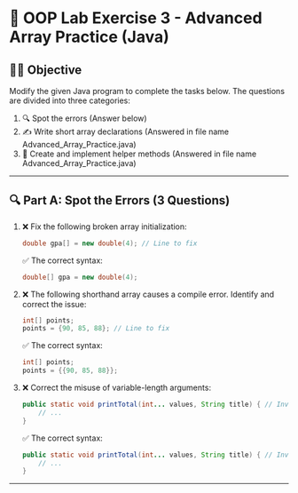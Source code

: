 # 📘 OOP Lab Exercise 3 - Advanced Array Practice (Java)

## 👨‍🏫 Objective
Modify the given Java program to complete the tasks below. The questions are divided into three categories:

1. 🔍 Spot the errors (Answer below)
2. ✍️ Write short array declarations (Answered in file name Advanced_Array_Practice.java)
3. 🔧 Create and implement helper methods (Answered in file name Advanced_Array_Practice.java)

---

## 🔍 Part A: Spot the Errors (3 Questions)

1. ❌ Fix the following broken array initialization:
   ```java
   double gpa[] = new double(4); // Line to fix
   ```
   ✅ The correct syntax:
   ```java
   double[] gpa = new double(4);
   ```

3. ❌ The following shorthand array causes a compile error. Identify and correct the issue:
   ```java
   int[] points;
   points = {90, 85, 88}; // Line to fix
   ```
   ✅ The correct syntax:
   ```java
   int[] points;
   points = {{90, 85, 88}};
   ```

4. ❌ Correct the misuse of variable-length arguments:
   ```java
   public static void printTotal(int... values, String title) { // Invalid
       // ...
   }
   ```
   ✅ The correct syntax:
   ```java
   public static void printTotal(int... values, String title) { // Invalid
       // ...
   }
   ```

---

